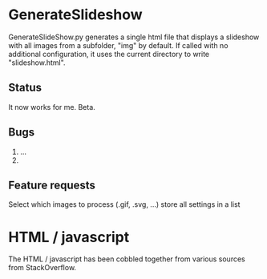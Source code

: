 # GenerateSlideshow

GenerateSlideShow.py generates a single html file that displays a slideshow with all images from a subfolder, "img" by default. If called with no additional configuration, it uses the current directory to write "slideshow.html".

## Status

It now works for me. Beta.

## Bugs

1. ...
2. 

## Feature requests

Select which images to process (.gif, .svg, ...)
store all settings in a list

# HTML / javascript

The HTML / javascript has been cobbled together from various sources from StackOverflow.
